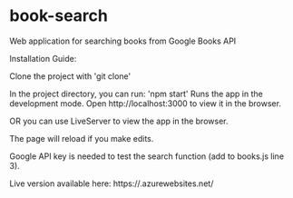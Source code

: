 # book-search
Web application for searching books from Google Books API

Installation Guide:

Clone the project with 'git clone'

In the project directory, you can run: 'npm start'
Runs the app in the development mode.
Open http://localhost:3000 to view it in the browser.

OR you can use LiveServer to view the app in the browser.

The page will reload if you make edits.

Google API key is needed to test the search function (add to books.js line 3).

Live version available here: https://.azurewebsites.net/


